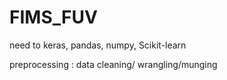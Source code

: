 # FIMS_FUV

need to 
keras,
pandas, 
numpy, Scikit-learn

preprocessing : data cleaning/ wrangling/munging
